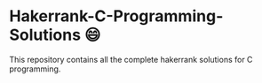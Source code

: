 # Hakerrank-C-Programming-Solutions :smile:
This repository contains all the complete hakerrank solutions for C programming.
